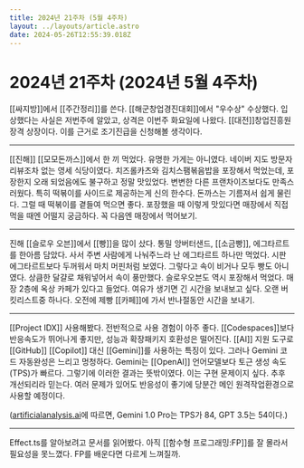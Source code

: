 ```yaml
---
title: 2024년 21주차 (5월 4주차)
layout: ../layouts/article.astro
date: 2024-05-26T12:55:39.018Z
---
```


# 2024년 21주차 (2024년 5월 4주차)

[[싸지방]]에서 [[주간정리]]를 쓴다. [[해군창업경진대회]]에서 "우수상" 수상했다. 입상했다는 사실은 저번주에 알았고, 상격은 이번주 화요일에 나왔다. [[대전]]창업진흥원장격 상장이다. 이를 근거로 조기진급을 신청해볼 생각이다.

---

[[진해]] [[모모돈까스]]에서 한 끼 먹었다. 유명한 가게는 아니였다. 네이버 지도 방문자 리뷰조차 없는 영세 식당이였다. 치즈롤카츠와 김치스팸볶음밥을 포장해서 먹었는데, 포장한지 오래 되었음에도 불구하고 정말 맛있었다. 변변한 다른 프랜차이즈보다도 만족스러웠다. 특히 떡볶이를 사이드로 제공하는게 신의 한수다. 돈까스는 기름져서 쉽게 물린다. 그럴 때 떡볶이를 곁들여 먹으면 좋다. 포장했을 때 이렇게 맛있다면 매장에서 직접 먹을 때엔 어떨지 궁금하다. 꼭 다음엔 매장에서 먹어보기.

---

진해 [[슬로우 오븐]]에서 [[빵]]을 많이 샀다. 통밀 앙버터샌드, [[소금빵]], 에그타르트를 한아름 담았다. 사서 주변 사람에게 나눠주느라 난 에그타르트 하나만 먹었다. 시판 에그타르트보다 두꺼워서 마치 머핀처럼 보였다. 그렇다고 속이 비거나 모두 빵도 아니였다. 상큼한 달걀로 채워넣어서 속이 풍만했다. 슬로우오븐도 역시 포장해서 먹었다. 매장 2층에 옥상 카페가 있다고 들었다. 여유가 생기면 긴 시간을 보내보고 싶다. 오랜 버킷리스트중 하나다. 오전에 제빵 [[카페]]에 가서 반나절동안 시간을 보내기.

---

[[Project IDX]] 사용해봤다. 전반적으로 사용 경험이 아주 좋다. [[Codespaces]]보다 반응속도가 뛰어나게 좋지만, 성능과 확장패키지 호환성은 떨어진다. [[AI]] 지원 도구로 [[GitHub]] [[Copilot]] 대신 [[Gemini]]를 사용하는 특징이 있다. 그러나 Gemini 코드 자동완성은 느리고 멍청하다. Gemini는 [[OpenAI]] 언어모델보다 토근 생성 속도(TPS)가 빠르다. 그렇기에 이러한 결과는 뜻밖이였다. 이는 구현 문제이지 싶다. 추후 개선되리라 믿는다. 여러 문제가 있어도 반응성이 좋기에 당분간 메인 원격작업환경으로 사용할 예정이다.

([artificialanalysis.ai](https://artificialanalysis.ai/models/gemini-pro)에 따르면, Gemini 1.0 Pro는 TPS가 84, GPT 3.5는 54이다.)

---

Effect.ts를 알아보려고 문서를 읽어봤다. 아직 [[함수형 프로그래밍:FP]]를 잘 몰라서 필요성을 못느꼈다. FP를 배운다면 다르게 느껴질까.
